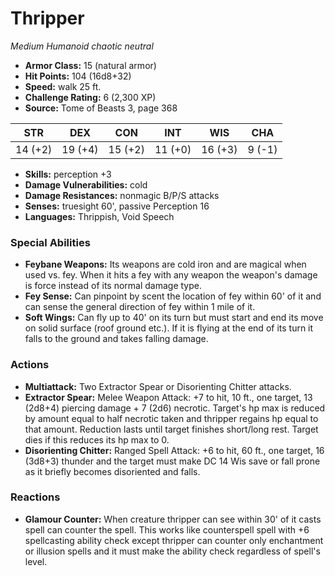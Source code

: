 # Thripper

*Medium* *Humanoid* *chaotic neutral*

- **Armor Class:** 15 (natural armor)
- **Hit Points:** 104 (16d8+32)
- **Speed:** walk 25 ft.
- **Challenge Rating:** 6 (2,300 XP)
- **Source:** Tome of Beasts 3, page 368

| STR | DEX | CON | INT | WIS | CHA |
| --- | --- | --- | --- | --- | --- |
| 14 (+2) | 19 (+4) | 15 (+2) | 11 (+0) | 16 (+3) | 9 (-1) |

- **Skills:** perception +3
- **Damage Vulnerabilities:** cold
- **Damage Resistances:** nonmagic B/P/S attacks
- **Senses:** truesight 60', passive Perception 16
- **Languages:** Thrippish, Void Speech

### Special Abilities

- **Feybane Weapons:** Its weapons are cold iron and are magical when used vs. fey. When it hits a fey with any weapon the weapon's damage is force instead of its normal damage type.
- **Fey Sense:** Can pinpoint by scent the location of fey within 60' of it and can sense the general direction of fey within 1 mile of it.
- **Soft Wings:** Can fly up to 40' on its turn but must start and end its move on solid surface (roof ground etc.). If it is flying at the end of its turn it falls to the ground and takes falling damage.

### Actions

- **Multiattack:** Two Extractor Spear or Disorienting Chitter attacks.
- **Extractor Spear:** Melee Weapon Attack: +7 to hit, 10 ft., one target, 13 (2d8+4) piercing damage + 7 (2d6) necrotic. Target's hp max is reduced by amount equal to half necrotic taken and thripper regains hp equal to that amount. Reduction lasts until target finishes short/long rest. Target dies if this reduces its hp max to 0.
- **Disorienting Chitter:** Ranged Spell Attack: +6 to hit, 60 ft., one target, 16 (3d8+3) thunder and the target must make DC 14 Wis save or fall prone as it briefly becomes disoriented and falls.

### Reactions

- **Glamour Counter:** When creature thripper can see within 30' of it casts spell can counter the spell. This works like counterspell spell with +6 spellcasting ability check except thripper can counter only enchantment or illusion spells and it must make the ability check regardless of spell's level.


